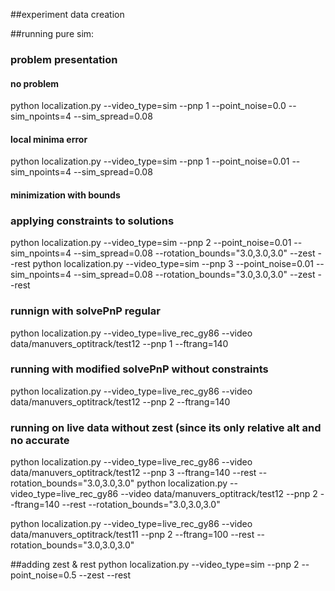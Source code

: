 ##experiment data creation

##running pure sim:
### problem presentation
#### no problem 
python localization.py --video_type=sim --pnp 1 --point_noise=0.0 --sim_npoints=4 --sim_spread=0.08

#### local minima error
python localization.py --video_type=sim --pnp 1 --point_noise=0.01 --sim_npoints=4 --sim_spread=0.08

#### minimization with bounds
### applying constraints to solutions
python localization.py --video_type=sim --pnp 2 --point_noise=0.01 --sim_npoints=4 --sim_spread=0.08 --rotation_bounds="3.0,3.0,3.0" --zest --rest
python localization.py --video_type=sim --pnp 3 --point_noise=0.01 --sim_npoints=4 --sim_spread=0.08 --rotation_bounds="3.0,3.0,3.0" --zest --rest


### runnign with solvePnP regular
python localization.py --video_type=live_rec_gy86 --video data/manuvers_optitrack/test12 --pnp 1 --ftrang=140
### running with modified solvePnP without constraints
python localization.py --video_type=live_rec_gy86 --video data/manuvers_optitrack/test12 --pnp 2 --ftrang=140
### running on live data without zest (since its only relative alt and no accurate
python localization.py --video_type=live_rec_gy86 --video data/manuvers_optitrack/test12 --pnp 3 --ftrang=140 --rest --rotation_bounds="3.0,3.0,3.0"
python localization.py --video_type=live_rec_gy86 --video data/manuvers_optitrack/test12 --pnp 2 --ftrang=140 --rest --rotation_bounds="3.0,3.0,3.0"

python localization.py --video_type=live_rec_gy86 --video data/manuvers_optitrack/test11 --pnp 2 --ftrang=100 --rest --rotation_bounds="3.0,3.0,3.0"


##adding zest & rest
python localization.py --video_type=sim --pnp 2 --point_noise=0.5 --zest --rest
